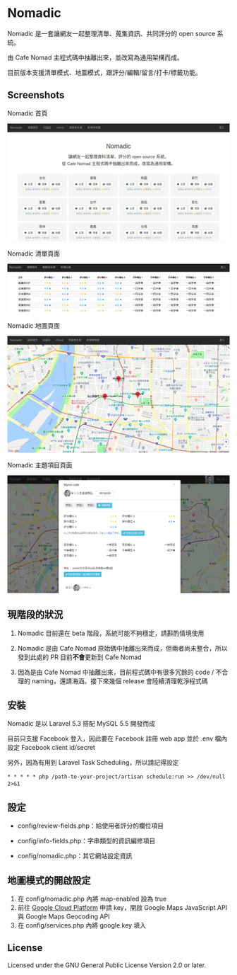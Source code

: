 # Nomadic

Nomadic 是一套讓網友一起整理清單、蒐集資訊、共同評分的 open source 系統。

由 Cafe Nomad 主程式碼中抽離出來，並改寫為通用架構而成。

目前版本支援清單模式、地圖模式，跟評分/編輯/留言/打卡/標籤功能。

## Screenshots

Nomadic 首頁

![首頁](/images/screenshot-homepage.png?raw=true "Homepage")

Nomadic 清單頁面

![清單](/images/screenshot-list.png?raw=true "List")

Nomadic 地圖頁面

![地圖](/images/screenshot-map.png?raw=true "Map")

Nomadic 主題項目頁面

![詳細頁面](/images/screenshot-entity-page.png?raw=true "Entity")

## 現階段的狀況

1. Nomadic 目前還在 beta 階段，系統可能不夠穩定，請斟酌情境使用

2. Nomadic 是由 Cafe Nomad 原始碼中抽離出來而成，但兩者尚未整合，所以發到此處的 PR 目前**不會**更新到 Cafe Nomad

3. 因為是由 Cafe Nomad 中抽離出來，目前程式碼中有很多冗餘的 code / 不合理的 naming，還請海涵。接下來幾個 release 會陸續清理乾淨程式碼

## 安裝

Nomadic 是以 Laravel 5.3 搭配 MySQL 5.5 開發而成

目前只支援 Facebook 登入，因此要在 Facebook 註冊 web app 並於 .env 檔內設定 Facebook client id/secret

另外，因為有用到 Laravel Task Scheduling，所以請記得設定

```
* * * * * php /path-to-your-project/artisan schedule:run >> /dev/null 2>&1
```

## 設定

* config/review-fields.php：給使用者評分的欄位項目

* config/info-fields.php：字串類型的資訊編修項目

* config/nomadic.php：其它網站設定資訊

## 地圖模式的開啟設定
1. 在 config/nomadic.php 內將 map-enabled 設為 true
2. 前往 [Google Cloud Platform](https://console.cloud.google.com) 申請 key，開啟 Google Maps JavaScript API 與 Google Maps Geocoding API
3. 在 config/services.php 內將 google.key 填入

## License

Licensed under the GNU General Public License Version 2.0 or later.
